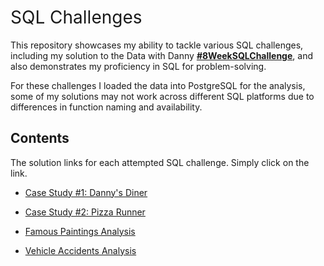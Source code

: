 <h1 style="font-weight:normal">
  SQL Challenges
</h1>

This repository showcases my ability to tackle various SQL challenges, including my solution to the Data with Danny **[#8WeekSQLChallenge](https://8weeksqlchallenge.com)**, and also demonstrates my proficiency in SQL for problem-solving.

For these challenges I loaded the data into PostgreSQL for the analysis, some of my solutions may not work across different SQL platforms due to differences in function naming and availability. 

## Contents

The solution links for each attempted SQL challenge. Simply click on the link.
- [Case Study #1: Danny's Diner]()
- [Case Study #2: Pizza Runner]()

- [Famous Paintings Analysis]()
- [Vehicle Accidents Analysis]()
